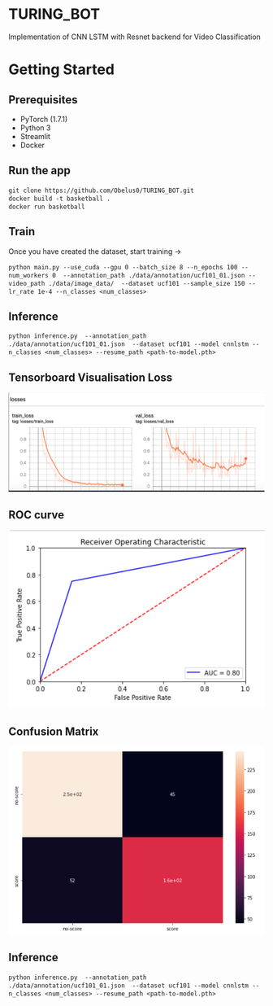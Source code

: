 # TURING_BOT
Implementation of CNN LSTM with Resnet backend for Video Classification

# Getting Started
## Prerequisites
* PyTorch (1.7.1)
* Python 3
* Streamlit
* Docker

## Run the app
```
git clone https://github.com/Obelus0/TURING_BOT.git
docker build -t basketball . 
docker run basketball
```



## Train
Once you have created the dataset, start training ->
```
python main.py --use_cuda --gpu 0 --batch_size 8 --n_epochs 100 --num_workers 0  --annotation_path ./data/annotation/ucf101_01.json --video_path ./data/image_data/  --dataset ucf101 --sample_size 150 --lr_rate 1e-4 --n_classes <num_classes>
```

## Inference
```
python inference.py  --annotation_path ./data/annotation/ucf101_01.json  --dataset ucf101 --model cnnlstm --n_classes <num_classes> --resume_path <path-to-model.pth> 
```


## Tensorboard Visualisation Loss
![alt text](https://github.com/Obelus0/TURING_BOT/blob/main/photos/0.png)

## ROC curve 
![alt text](https://github.com/Obelus0/TURING_BOT/blob/main/photos/2.png)

## Confusion Matrix
![alt text](https://github.com/Obelus0/TURING_BOT/blob/main/photos/1.png)


## Inference
```
python inference.py  --annotation_path ./data/annotation/ucf101_01.json  --dataset ucf101 --model cnnlstm --n_classes <num_classes> --resume_path <path-to-model.pth> 
```


